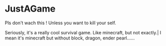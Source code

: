 # JustAGame
Pls don't wach this ! Unless you want to kill your self.

Seriously, it's a really cool survival game. Like minecraft, but not exactly.|
I mean it's minecraft but without block, dragon, ender pearl......
